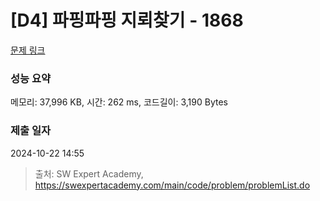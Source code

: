 # [D4] 파핑파핑 지뢰찾기 - 1868 

[문제 링크](https://swexpertacademy.com/main/code/problem/problemDetail.do?contestProbId=AV5LwsHaD1MDFAXc) 

### 성능 요약

메모리: 37,996 KB, 시간: 262 ms, 코드길이: 3,190 Bytes

### 제출 일자

2024-10-22 14:55



> 출처: SW Expert Academy, https://swexpertacademy.com/main/code/problem/problemList.do